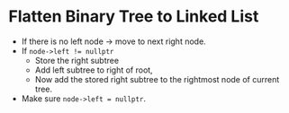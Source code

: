 # Flatten Binary Tree to Linked List

- If there is no left node -> move to next right node.
- If `node->left != nullptr`
  - Store the right subtree
  - Add left subtree to right of root,
  - Now add the stored right subtree to the rightmost node of current tree.
- Make sure `node->left = nullptr`.
